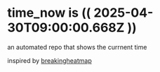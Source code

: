 # time_now is (( 2025-04-30T09:00:00.668Z ))

an automated repo that shows the currnent time

inspired by [breakingheatmap](https://github.com/breakingheatmap/breakingheatmap)